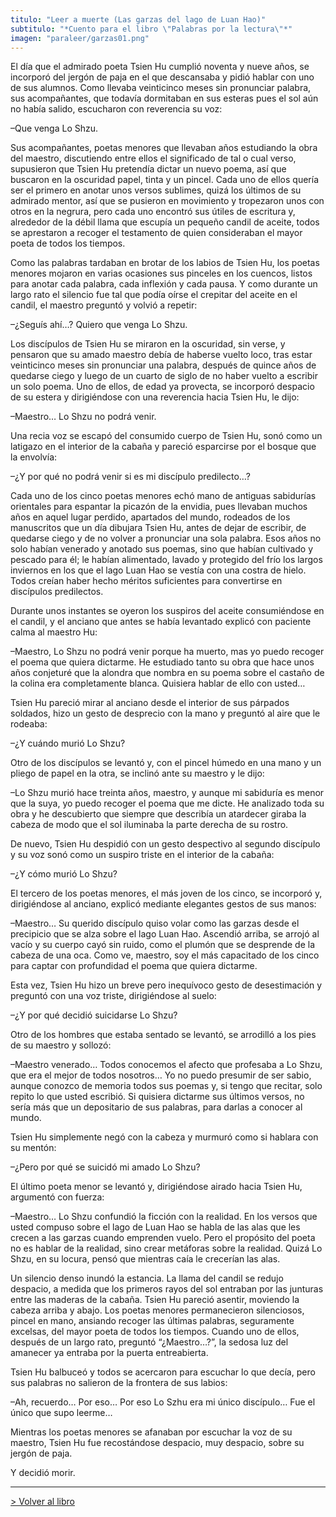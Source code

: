 ```yaml
---
titulo: "Leer a muerte (Las garzas del lago de Luan Hao)"
subtitulo: "*Cuento para el libro \"Palabras por la lectura\"*"
imagen: "paraleer/garzas01.png"
---
```

El día que el admirado poeta Tsien Hu cumplió noventa y nueve años, se
incorporó del jergón de paja en el que descansaba y pidió hablar con uno de
sus alumnos. Como llevaba veinticinco meses sin pronunciar palabra, sus
acompañantes, que todavía dormitaban en sus esteras pues el sol aún no había
salido, escucharon con reverencia su voz:

–Que venga Lo Shzu.

Sus acompañantes, poetas menores que llevaban años estudiando la obra del
maestro, discutiendo entre ellos el significado de tal o cual verso,
supusieron que Tsien Hu pretendía dictar un nuevo poema, así que buscaron en
la oscuridad papel, tinta y un pincel. Cada uno de ellos quería ser el
primero en anotar unos versos sublimes, quizá los últimos de su admirado
mentor, así que se pusieron en movimiento y tropezaron unos con otros en la
negrura, pero cada uno encontró sus útiles de escritura y, alrededor de la
débil llama que escupía un pequeño candil de aceite, todos se aprestaron a
recoger el testamento de quien consideraban el mayor poeta de todos los
tiempos.

Como las palabras tardaban en brotar de los labios de Tsien Hu, los poetas
menores mojaron en varias ocasiones sus pinceles en los cuencos, listos para
anotar cada palabra, cada inflexión y cada pausa. Y como durante un largo
rato el silencio fue tal que podía oírse el crepitar del aceite en el candil,
el maestro preguntó y volvió a repetir:

–¿Seguís ahí…? Quiero que venga Lo Shzu.

Los discípulos de Tsien Hu se miraron en la oscuridad, sin verse, y pensaron
que su amado maestro debía de haberse vuelto loco, tras estar veinticinco
meses sin pronunciar una palabra, después de quince años de quedarse ciego y
luego de un cuarto de siglo de no haber vuelto a escribir un solo poema. Uno
de ellos, de edad ya provecta, se incorporó despacio de su estera y
dirigiéndose con una reverencia hacia Tsien Hu, le dijo:

–Maestro… Lo Shzu no podrá venir.

Una recia voz se escapó del consumido cuerpo de Tsien Hu, sonó como un
latigazo en el interior de la cabaña y pareció esparcirse por el bosque que
la envolvía:

–¿Y por qué no podrá venir si es mi discípulo predilecto…?

Cada uno de los cinco poetas menores echó mano de antiguas sabidurías
orientales para espantar la picazón de la envidia, pues llevaban muchos años
en aquel lugar perdido, apartados del mundo, rodeados de los manuscritos que
un día dibujara Tsien Hu, antes de dejar de escribir, de quedarse ciego y de
no volver a pronunciar una sola palabra. Esos años no solo habían venerado y
anotado sus poemas, sino que habían cultivado y pescado para él; le habían
alimentado, lavado y protegido del frío los largos inviernos en los que el
lago Luan Hao se vestía con una costra de hielo. Todos creían haber hecho
méritos suficientes para convertirse en discípulos predilectos.

Durante unos instantes se oyeron los suspiros del aceite consumiéndose en el
candil, y el anciano que antes se había levantado explicó con paciente calma
al maestro Hu:

–Maestro, Lo Shzu no podrá venir porque ha muerto, mas yo puedo recoger el
poema que quiera dictarme. He estudiado tanto su obra que hace unos años
conjeturé que la alondra que nombra en su poema sobre el castaño de la colina
era completamente blanca. Quisiera hablar de ello con usted…

Tsien Hu pareció mirar al anciano desde el interior de sus párpados soldados,
hizo un gesto de desprecio con la mano y preguntó al aire que le rodeaba:

–¿Y cuándo murió Lo Shzu?

Otro de los discípulos se levantó y, con el pincel húmedo en una mano y un
pliego de papel en la otra, se inclinó ante su maestro y le dijo:

–Lo Shzu murió hace treinta años, maestro, y aunque mi sabiduría es menor que
la suya, yo puedo recoger el poema que me dicte. He analizado toda su obra y
he descubierto que siempre que describía un atardecer giraba la cabeza de
modo que el sol iluminaba la parte derecha de su rostro.

De nuevo, Tsien Hu despidió con un gesto despectivo al segundo discípulo y su
voz sonó como un suspiro triste en el interior de la cabaña:

–¿Y cómo murió Lo Shzu?

El tercero de los poetas menores, el más joven de los cinco, se incorporó y,
dirigiéndose al anciano, explicó mediante elegantes gestos de sus manos:

–Maestro… Su querido discípulo quiso volar como las garzas desde el
precipicio que se alza sobre el lago Luan Hao. Ascendió arriba, se arrojó al
vacío y su cuerpo cayó sin ruido, como el plumón que se desprende de la
cabeza de una oca. Como ve, maestro, soy el más capacitado de los cinco para
captar con profundidad el poema que quiera dictarme.

Esta vez, Tsien Hu hizo un breve pero inequívoco gesto de desestimación y
preguntó con una voz triste, dirigiéndose al suelo:

–¿Y por qué decidió suicidarse Lo Shzu?

Otro de los hombres que estaba sentado se levantó, se arrodilló a los pies de
su maestro y sollozó:

–Maestro venerado… Todos conocemos el afecto que profesaba a Lo Shzu, que era
el mejor de todos nosotros… Yo no puedo presumir de ser sabio, aunque conozco
de memoria todos sus poemas y, si tengo que recitar, solo repito lo que usted
escribió. Si quisiera dictarme sus últimos versos, no sería más que un
depositario de sus palabras, para darlas a conocer al mundo.

Tsien Hu simplemente negó con la cabeza y murmuró como si hablara con su
mentón:

–¿Pero por qué se suicidó mi amado Lo Shzu?

El último poeta menor se levantó y, dirigiéndose airado hacia Tsien Hu,
argumentó con fuerza:

–Maestro… Lo Shzu confundió la ficción con la realidad. En los versos que
usted compuso sobre el lago de Luan Hao se habla de las alas que les crecen a
las garzas cuando emprenden vuelo. Pero el propósito del poeta no es hablar
de la realidad, sino crear metáforas sobre la realidad. Quizá Lo Shzu, en su
locura, pensó que mientras caía le crecerían las alas.

Un silencio denso inundó la estancia. La llama del candil se redujo despacio,
a medida que los primeros rayos del sol entraban por las junturas entre las
maderas de la cabaña. Tsien Hu pareció asentir, moviendo la cabeza arriba y
abajo. Los poetas menores permanecieron silenciosos, pincel en mano, ansiando
recoger las últimas palabras, seguramente excelsas, del mayor poeta de todos
los tiempos. Cuando uno de ellos, después de un largo rato, preguntó
“¿Maestro…?”, la sedosa luz del amanecer ya entraba por la puerta
entreabierta.

Tsien Hu balbuceó y todos se acercaron para escuchar lo que decía, pero sus
palabras no salieron de la frontera de sus labios:

–Ah, recuerdo… Por eso… Por eso Lo Szhu era mi único discípulo… Fue el único
que supo leerme…

Mientras los poetas menores se afanaban por escuchar la voz de su maestro,
Tsien Hu fue recostándose despacio, muy despacio, sobre su jergón de paja.

Y decidió morir.

* * *

[> Volver al libro](http:/ver/mislibros/porlalectura)

